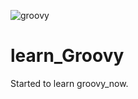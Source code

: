 ![groovy](https://upload.wikimedia.org/wikipedia/commons/thumb/3/36/Groovy-logo.svg/614px-Groovy-logo.svg.png)
# learn_Groovy
Started to learn groovy_now.

